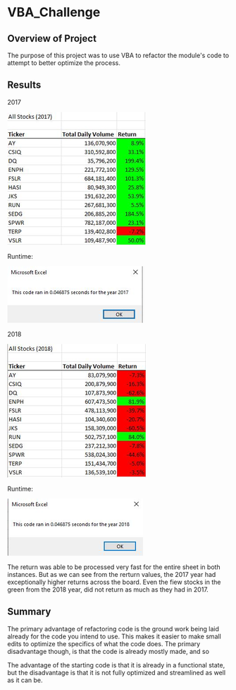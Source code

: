 # VBA_Challenge

## Overview of Project
The purpose of this project was to use VBA to refactor the module's code to attempt to better optimize the process.

## Results

2017

![image_1](Resources/2017_Return.JPG)

Runtime:

![image_2](/Resources/2017_runtime.JPG)

2018

![image_3](/Resources/2018_Return.JPG)

Runtime:

![image_4](/Resources/2018_runtime.JPG)

The return was able to be processed very fast for the entire sheet in both instances. But as we can see from the rerturn values, the 2017 year had exceptionally higher returns across the board. Even the fiew stocks in the green from the 2018 year, did not return as much as they had in 2017.

## Summary
The primary advantage of refactoring code is the ground work being laid already for the code you intend to use. This makes it easier to make small edits to optimize the specifics of what the code does. The primary disadvantage though, is that the code is already mostly made, and so 

The advantage of the starting code is that it is already in a functional state, but the disadvantage is that it is not fully optimized and streamlined as well as it can be.

